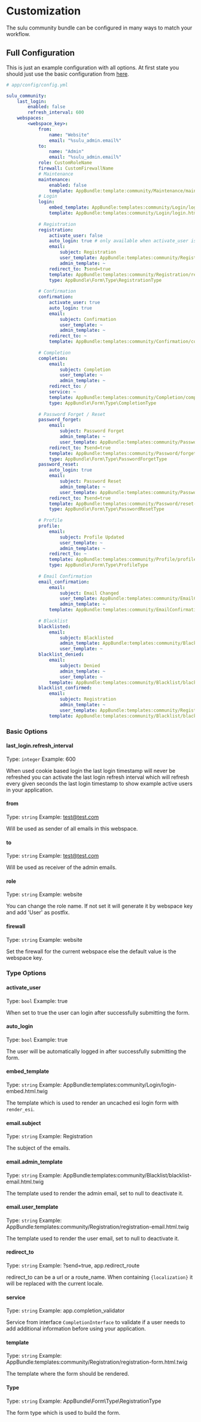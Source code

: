 # Customization

The sulu community bundle can be configured in many ways to match your workflow.

## Full Configuration

This is just an example configuration with all options.
At first state you should just use the basic configuration from [here](2-setup-webspace.md#activate-community-features).

```yml
# app/config/config.yml

sulu_community:
    last_login:
        enabled: false
        refresh_interval: 600
    webspaces:
        <webspace_key>:
            from:
                name: "Website"
                email: "%sulu_admin.email%"
            to:
                name: "Admin"
                email: "%sulu_admin.email%"
            role: CustomRoleName
            firewall: CustomFirewallName
            # Maintenance
            maintenance:
                enabled: false
                template: AppBundle:template:community/Maintenance/maintenance.html.twig
            # Login
            login:
                embed_template: AppBundle:templates:community/Login/login-embed.html.twig
                template: AppBundle:templates:community/Login/login.html.twig
                
            # Registration
            registration:
                activate_user: false
                auto_login: true # only available when activate_user is true
                email:
                    subject: Registration
                    user_template: AppBundle:templates:community/Registration/registration-email.html.twig
                    admin_template: ~
                redirect_to: ?send=true
                template: AppBundle:templates:community/Registration/registration-form.html.twig
                type: AppBundle\Form\Type\RegistrationType
                    
            # Confirmation
            confirmation: 
                activate_user: true
                auto_login: true
                email:
                    subject: Confirmation
                    user_template: ~
                    admin_template: ~
                redirect_to: ~
                template: AppBundle:templates:community/Confirmation/confirmation-message.html.twig
                    
            # Completion
            completion:
                email:
                    subject: Completion
                    user_template: ~
                    admin_template: ~
                redirect_to: /
                service: ~
                template: AppBundle:templates:community/Completion/completion-form.html.twig
                type: AppBundle\Form\Type\CompletionType
                    
            # Password Forget / Reset
            password_forget:
                email:
                    subject: Password Forget
                    admin_template: ~
                    user_template: AppBundle:templates:community/Password/forget-email.html.twig
                redirect_to: ?send=true
                template: AppBundle:templates:community/Password/forget-form.html.twig
                type: AppBundle\Form\Type\PasswordForgetType
            password_reset:
                auto_login: true
                email:
                    subject: Password Reset
                    admin_template: ~
                    user_template: AppBundle:templates:community/Password/reset-email.html.twig
                redirect_to: ?send=true
                template: AppBundle:templates:community/Password/reset-form.html.twig
                type: AppBundle\Form\Type\PasswordResetType
                    
            # Profile
            profile:
                email:
                    subject: Profile Updated
                    user_template: ~
                    admin_template: ~
                redirect_to: ~
                template: AppBundle:templates:community/Profile/profile-form.html.twig
                type: AppBundle\Form\Type\ProfileType
                
            # Email Confirmation
            email_confirmation:
                email:
                    subject: Email Changed
                    user_template: AppBundle:templates:community/EmailConfirmation/email-confirmation-email.html.twig
                    admin_template: ~
                template: AppBundle:templates:community/EmailConfirmation/email-confirmation-success.html.twig
                
            # Blacklist
            blacklisted:
                email:
                    subject: Blacklisted
                    admin_template: AppBundle:templates:community/Blacklist/blacklist-email.html.twig
                    user_template: ~
            blacklist_denied:
                email:
                    subject: Denied
                    admin_template: ~
                    user_template: ~
                template: AppBundle:templates:community/Blacklist/blacklist-denied.html.twig
            blacklist_confirmed:
                email:
                    subject: Registration
                    admin_template: ~
                    user_template: AppBundle:templates:community/Registration/registration-email.html.twig
                template: AppBundle:templates:community/Blacklist/blacklist-confirmed.html.twig
```

### Basic Options

#### last_login.refresh_interval

Type: `integer`
Example: 600

When used cookie based login the last login timestamp will never 
be refreshed you can activate the last login refresh interval
which will refresh every given seconds the last login timestamp
to show example active users in your application.

#### from

Type: `string`
Example: test@test.com

Will be used as sender of all emails in this webspace. 

#### to

Type: `string`
Example: test@test.com

Will be used as receiver of the admin emails.

#### role

Type: `string`
Example: website

You can change the role name. 
If not set it will generate it by webspace key and add 'User' as postfix.

#### firewall

Type: `string`
Example: website

Set the firewall for the current webspace else the default value is the webspace key.

### Type Options

#### activate_user

Type: `bool`
Example: true

When set to true the user can login after successfully submitting the form.

#### auto_login

Type: `bool`
Example: true

The user will be automatically logged in after successfully submitting the form.

#### embed_template

Type: `string`
Example: AppBundle:templates:community/Login/login-embed.html.twig

The template which is used to render an uncached esi login form with `render_esi`.

#### email.subject

Type: `string`
Example: Registration

The subject of the emails.

#### email.admin_template

Type: `string`
Example: AppBundle:templates:community/Blacklist/blacklist-email.html.twig

The template used to render the admin email, set to null to deactivate it.

#### email.user_template

Type: `string`
Example: AppBundle:templates:community/Registration/registration-email.html.twig

The template used to render the user email, set to null to deactivate it.

#### redirect_to

Type: `string`
Example: ?send=true, app.redirect_route

redirect_to can be a url or a route_name. When containing `{localization}` 
it will be replaced with the current locale.

#### service

Type: `string`
Example: app.completion_validator

Service from interface `CompletionInterface` to validate if a user needs to add additional information before using your application. 

#### template

Type: `string`
Example: AppBundle:templates:community/Registration/registration-form.html.twig

The template where the form should be rendered.

#### Type

Type: `string`
Example: AppBundle\Form\Type\RegistrationType

The form type which is used to build the form.
